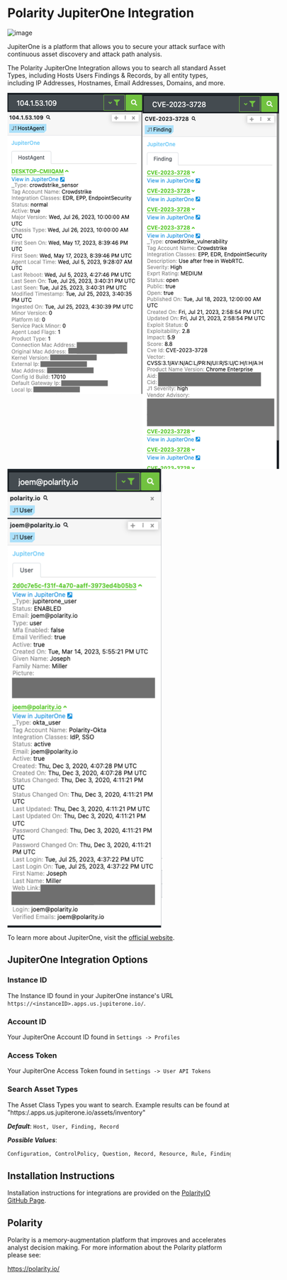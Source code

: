 # Polarity JupiterOne Integration

![image](https://img.shields.io/badge/status-beta-green.svg)

JupiterOne is a platform that allows you to secure your attack surface with continuous asset discovery and attack path analysis.

The Polarity JupiterOne Integration allows you to search all standard Asset Types, including Hosts Users Findings & Records, by all entity types, including IP Addresses, Hostnames, Email Addresses, Domains, and more.

<div style="display:flex; align-items: flex-start; justify-content:flex-start; align-items:flex-start;">
  <img width="350" alt="Integration Example User" src="./assets/example-hostagent.png">
  <img width="350" alt="Integration Example Vuln" src="./assets/example-vuln.png">
</div>
<div style="display:flex; align-items: flex-start; justify-content:flex-start; align-items:flex-start;">
  <img width="350" alt="Integration Example Host Agent" src="./assets/example-user.png">
</div>

To learn more about JupiterOne, visit the [official website](https://www.jupiterone.com/).

## JupiterOne Integration Options

### Instance ID
The Instance ID found in your JupiterOne instance's URL `https://<instanceID>.apps.us.jupiterone.io/`.

### Account ID
Your JupiterOne Account ID found in `Settings -> Profiles`

### Access Token
Your JupiterOne Access Token found in `Settings -> User API Tokens`

### Search Asset Types
The Asset Class Types you want to search.  Example results can be found at "https:/<instanceID>.apps.us.jupiterone.io/assets/inventory"

***Default***: `Host, User, Finding, Record`

***Possible Values***: 
```txt
Configuration, ControlPolicy, Question, Record, Resource, Rule, Finding, Monitor, Document, Policy, Organization, Person, Root, Vendor, Domain, DomainRecord, DomainZone, Firewall, Gateway, Internet, IpAddress, Network, NetworkEndpoint, NetworkInterface, AccessKey, AccessPolicy, AccessRole, Account, Certificate, CryptoKey, Everyone, Key, PasswordPolicy, Secret, User, UserGroup, Backup, Database, DataStore, Disk, Logs, Queue, Host, HostAgent, Image, Task, Application, ApplicationEndpoint, Channel, Group, Repository, Service, Subscription
```

## Installation Instructions

Installation instructions for integrations are provided on the [PolarityIO GitHub Page](https://polarityio.github.io/).

## Polarity

Polarity is a memory-augmentation platform that improves and accelerates analyst decision making. For more information about the Polarity platform please see:

https://polarity.io/
